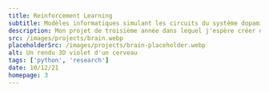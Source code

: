 ```yaml
---
title: Reinforcement Learning
subtitle: Modèles informatiques simulant les circuits du système dopaminergique dans le cerveau
description: Mon projet de troisième année dans lequel j'espère créer des simulations du système dopaminergique, spécifiquement liées à la dépendance à travers des modèles d'apprentissage par renforcement.
src: /images/projects/brain.webp
placeholderSrc: /images/projects/brain-placeholder.webp
alt: Un rendu 3D violet d'un cerveau
tags: ['python', 'research']
date: 10/12/21
homepage: 3
---
```

